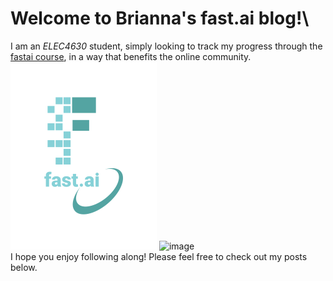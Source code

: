 # Welcome to Brianna's fast.ai blog!\
I am an *ELEC4630* student, simply looking to track my progress through the [fastai course](https://course.fast.ai/), in a way that benefits the online community.\
![Image of fast.ai logo](images/logo.png) ![image](https://github.com/bree-hoff/bree-hoff.github.io/assets/111101248/353b5caa-d35b-4060-855d-134c894a73d3) \
I hope you enjoy following along! Please feel free to check out my posts below.
